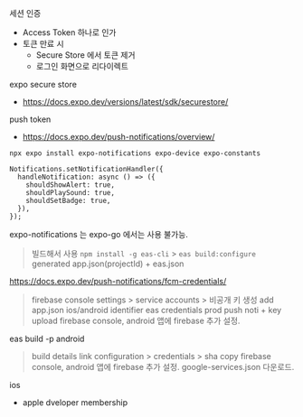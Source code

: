 세션 인증

- Access Token 하나로 인가
- 토큰 만료 시
  - Secure Store 에서 토큰 제거
  - 로그인 화면으로 리다이렉트

expo secure store

- https://docs.expo.dev/versions/latest/sdk/securestore/

push token

- https://docs.expo.dev/push-notifications/overview/

```
npx expo install expo-notifications expo-device expo-constants

```

```
Notifications.setNotificationHandler({
  handleNotification: async () => ({
    shouldShowAlert: true,
    shouldPlaySound: true,
    shouldSetBadge: true,
  }),
});
```

expo-notifications 는 expo-go 에서는 사용 불가능.

> 빌드해서 사용
> `npm install -g eas-cli` > `eas build:configure`
> generated app.json(projectId) + eas.json

https://docs.expo.dev/push-notifications/fcm-credentials/

> firebase console
> settings > service accounts > 비공개 키 생성
> add app.json ios/android identifier
> eas credentials prod
> push noti + key upload
> firebase console, android 앱에 firebase 추가 설정.

eas build -p android

> build details link
> configuration > credentials > sha copy
> firebase console, android 앱에 firebase 추가 설정.
> google-services.json 다운로드.

ios

- apple dveloper membership
